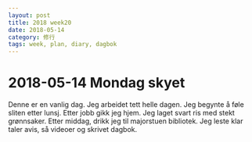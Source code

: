 ```yaml
---
layout: post
title: 2018 week20
date: 2018-05-14
category: 修行
tags: week, plan, diary, dagbok
---
```

# 2018-05-14 Mondag skyet
Denne er en vanlig dag. Jeg arbeidet tett helle dagen. Jeg begynte å føle sliten etter lunsj. Etter jobb gikk jeg hjem. Jeg laget svart ris med stekt grønnsaker. Etter middag, drikk jeg til majorstuen bibliotek. Jeg leste klar taler avis, så videoer og skrivet dagbok.
